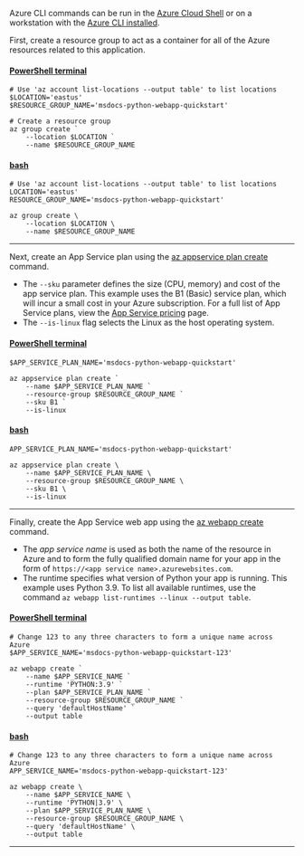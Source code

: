 Azure CLI commands can be run in the [Azure Cloud Shell](https://shell.azure.com) or on a workstation with the [Azure CLI installed](/cli/azure/install-azure-cli).

First, create a resource group to act as a container for all of the Azure resources related to this application.

#### [PowerShell terminal](#tab/terminal-powershell)

```azurecli
# Use 'az account list-locations --output table' to list locations
$LOCATION='eastus'
$RESOURCE_GROUP_NAME='msdocs-python-webapp-quickstart'

# Create a resource group
az group create `
    --location $LOCATION `
    --name $RESOURCE_GROUP_NAME
```

#### [bash](#tab/terminal-bash)

```azurecli
# Use 'az account list-locations --output table' to list locations
LOCATION='eastus'
RESOURCE_GROUP_NAME='msdocs-python-webapp-quickstart'

az group create \
    --location $LOCATION \
    --name $RESOURCE_GROUP_NAME
```

---

Next, create an App Service plan using the [az appservice plan create](/cli/azure/appservice/plan#az_appservice_plan_create) command.

* The `--sku` parameter defines the size (CPU, memory) and cost of the app service plan.  This example uses the B1 (Basic) service plan, which will incur a small cost in your Azure subscription. For a full list of App Service plans, view the [App Service pricing](https://azure.microsoft.com/pricing/details/app-service/linux/) page.
* The `--is-linux` flag selects the Linux as the host operating system.

#### [PowerShell terminal](#tab/terminal-powershell)

```azurecli
$APP_SERVICE_PLAN_NAME='msdocs-python-webapp-quickstart'    

az appservice plan create `
    --name $APP_SERVICE_PLAN_NAME `
    --resource-group $RESOURCE_GROUP_NAME `
    --sku B1 `
    --is-linux
```

#### [bash](#tab/terminal-bash)

```azurecli
APP_SERVICE_PLAN_NAME='msdocs-python-webapp-quickstart'    

az appservice plan create \
    --name $APP_SERVICE_PLAN_NAME \
    --resource-group $RESOURCE_GROUP_NAME \
    --sku B1 \
    --is-linux
```

---

Finally, create the App Service web app using the [az webapp create](/cli/azure/webapp#az_webapp_create) command.  

* The *app service name* is used as both the name of the resource in Azure and to form the fully qualified domain name for your app in the form of `https://<app service name>.azurewebsites.com`.
* The runtime specifies what version of Python your app is running. This example uses Python 3.9. To list all available runtimes, use the command `az webapp list-runtimes --linux --output table`.

#### [PowerShell terminal](#tab/terminal-powershell)

```azurecli
# Change 123 to any three characters to form a unique name across Azure
$APP_SERVICE_NAME='msdocs-python-webapp-quickstart-123'

az webapp create `
    --name $APP_SERVICE_NAME `
    --runtime 'PYTHON:3.9' `
    --plan $APP_SERVICE_PLAN_NAME `
    --resource-group $RESOURCE_GROUP_NAME `
    --query 'defaultHostName' `
    --output table
```

#### [bash](#tab/terminal-bash)

```azurecli
# Change 123 to any three characters to form a unique name across Azure
APP_SERVICE_NAME='msdocs-python-webapp-quickstart-123'

az webapp create \
    --name $APP_SERVICE_NAME \
    --runtime 'PYTHON|3.9' \
    --plan $APP_SERVICE_PLAN_NAME \
    --resource-group $RESOURCE_GROUP_NAME \
    --query 'defaultHostName' \
    --output table
```

---

